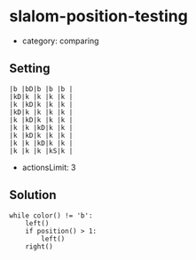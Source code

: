 # slalom-position-testing
- category: comparing

## Setting

```
|b |bD|b |b |b |
|kD|k |k |k |k |
|k |kD|k |k |k |
|kD|k |k |k |k |
|k |kD|k |k |k |
|k |k |kD|k |k |
|k |kD|k |k |k |
|k |k |kD|k |k |
|k |k |k |kS|k |
```

- actionsLimit: 3

## Solution

```
while color() != 'b':
    left()
    if position() > 1:
        left()
    right()
```
